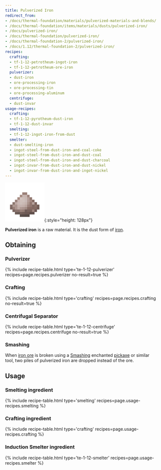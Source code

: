 ```yaml
---
title: Pulverized Iron
redirect_from:
- /docs/thermal-foundation/materials/pulverized-materials-and-blends/
- /docs/thermal-foundation/items/materials/dusts/pulverized-iron/
- /docs/pulverized-iron/
- /docs/thermal-foundation/pulverized-iron/
- /docs/thermal-foundation-2/pulverized-iron/
- /docs/1.12/thermal-foundation-2/pulverized-iron/
recipes:
  crafting:
  - tf-1-12-petrotheum-ingot-iron
  - tf-1-12-petrotheum-ore-iron
  pulverizer:
  - dust-iron
  - ore-processing-iron
  - ore-processing-tin
  - ore-processing-aluminum
  centrifuge:
  - dust-invar
usage-recipes:
  crafting:
  - tf-1-12-pyrotheum-dust-iron
  - tf-1-12-dust-invar
  smelting:
  - tf-1-12-ingot-iron-from-dust
  smelter:
  - dust-smelting-iron
  - ingot-steel-from-dust-iron-and-coal-coke
  - ingot-steel-from-dust-iron-and-dust-coal
  - ingot-steel-from-dust-iron-and-dust-charcoal
  - ingot-invar-from-dust-iron-and-dust-nickel
  - ingot-invar-from-dust-iron-and-ingot-nickel
---
```


![Pulverized iron](/assets/images/thermal-foundation-2/dust-iron.png){:style="height: 128px"}


**Pulverized iron** is a raw material. It is the dust form of
[iron](https://minecraft.gamepedia.com/Iron_Ingot).


Obtaining
---------

### Pulverizer
{% include recipe-table.html type='te-1-12-pulverizer' recipes=page.recipes.pulverizer no-result=true %}

### Crafting
{% include recipe-table.html type='crafting' recipes=page.recipes.crafting no-result=true %}

### Centrifugal Separator
{% include recipe-table.html type='te-1-12-centrifuge' recipes=page.recipes.centrifuge no-result=true %}

### Smashing
When [iron ore](https://minecraft.gamepedia.com/Iron_Ore) is broken using a
[Smashing](/docs/1.12/cofh-core/smashing/) enchanted
[pickaxe](https://minecraft.gamepedia.com/Pickaxe) or similar tool, two piles of
pulverized iron are dropped instead of the ore.


Usage
-----

### Smelting ingredient
{% include recipe-table.html type='smelting' recipes=page.usage-recipes.smelting %}

### Crafting ingredient
{% include recipe-table.html type='crafting' recipes=page.usage-recipes.crafting %}

### Induction Smelter ingredient
{% include recipe-table.html type='te-1-12-smelter' recipes=page.usage-recipes.smelter %}
